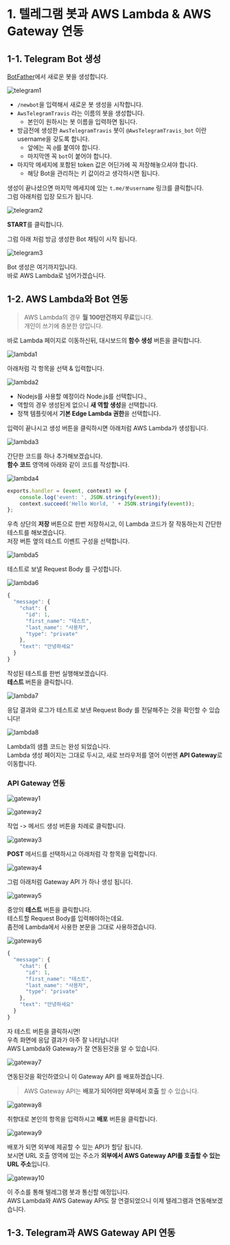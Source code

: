 # 1. 텔레그램 봇과 AWS Lambda & AWS Gateway 연동

## 1-1. Telegram Bot 생성

[BotFather](https://telegram.me/BotFather)에서 새로운 봇을 생성합니다.

![telegram1](./images/1/telegram1.png)

* ```/newbot```을 입력해서 새로운 봇 생성을 시작합니다.
* ```AwsTelegramTravis``` 라는 이름의 봇을 생성합니다.
  * 본인이 원하시는 봇 이름을 입력하면 됩니다.
* 방금전에 생성한 ```AwsTelegramTravis``` 봇이 ```@AwsTelegramTravis_bot``` 이란 username을 갖도록 합니다.
  * 앞에는 꼭 ```@```를 붙여야 합니다.
  * 마지막엔 꼭 ```bot```이 붙어야 합니다.
* 마지막 메세지에 포함된 token 값은 어딘가에 꼭 저장해놓으셔야 합니다.
  * 해당 Bot을 관리하는 키 값이라고 생각하시면 됩니다.

생성이 끝나셨으면 마지막 메세지에 있는 ```t.me/봇username``` 링크를 클릭합니다.  
그럼 아래처럼 입장 모드가 됩니다.

![telegram2](./images/1/telegram2.png)

**START**를 클릭합니다.  

그럼 아래 처럼 방금 생성한 Bot 채팅이 시작 됩니다.

![telegram3](./images/1/telegram3.png)

Bot 생성은 여기까지입니다.  
바로 AWS Lambda로 넘어가겠습니다.  

## 1-2. AWS Lambda와 Bot 연동

> AWS Lambda의 경우 **월 100만건까지 무료**입니다.  
개인이 쓰기에 충분한 양입니다.  
  
바로 Lambda 페이지로 이동하신뒤, 대시보드의 **함수 생성** 버튼을 클릭합니다.

![lambda1](./images/1/lambda1.png)

아래처럼 각 항목을 선택 & 입력합니다.

![lambda2](./images/1/lambda2.png)

* Nodejs를 사용할 예정이라 Node.js를 선택합니다.,
* 역할의 경우 생성된게 없으니 **새 역할 생성**을 선택합니다.
* 정책 템플릿에서 **기본 Edge Lambda 권한**을 선택합니다.

입력이 끝나시고 생성 버튼을 클릭하시면 아래처럼 AWS Lambda가 생성됩니다.

![lambda3](./images/1/lambda3.png)

간단한 코드를 하나 추가해보겠습니다.  
**함수 코드** 영역에 아래와 같이 코드를 작성합니다.

![lambda4](./images/1/lambda4.png)

```js
exports.handler = (event, context) => {
    console.log('event: ', JSON.stringify(event));
    context.succeed('Hello World, ' + JSON.stringify(event));
};
```

우측 상단의 **저장** 버튼으로 한번 저장하시고, 이 Lambda 코드가 잘 작동하는지 간단한 테스트를 해보겠습니다.  
저장 버튼 옆의 테스트 이벤트 구성을 선택합니다.

![lambda5](./images/1/lambda5.png)

테스트로 보낼 Request Body 를 구성합니다.

![lambda6](./images/1/lambda6.png)

```js
{
  "message": {
    "chat": {
      "id": 1,
      "first_name": "테스트",
      "last_name": "사용자",
      "type": "private"
    },
    "text": "안녕하세요"
  }
}

```

작성된 테스트를 한번 실행해보겠습니다.  
**테스트** 버튼을 클릭합니다.

![lambda7](./images/1/lambda7.png)

응답 결과와 로그가 테스트로 보낸 Request Body 를 전달해주는 것을 확인할 수 있습니다! 

![lambda8](./images/1/lambda8.png)

Lambda의 샘플 코드는 완성 되었습니다.  
Lambda 생성 페이지는 그대로 두시고, 새로 브라우저를 열어 이번엔 **API Gateway**로 이동합니다.  

### API Gateway 연동

![gateway1](./images/1/gateway1.png)

![gateway2](./images/1/gateway2.png)

작업 -> 메서드 생성 버튼을 차례로 클릭합니다.

![gateway3](./images/1/gateway3.png)

**POST** 메서드를 선택하시고 아래처럼 각 항목을 입력합니다.

![gateway4](./images/1/gateway4.png)

그럼 아래처럼 Gateway API 가 하나 생성 됩니다.  

![gateway5](./images/1/gateway5.png)

중앙의 **테스트** 버튼을 클릭합니다.  
테스트할 Request Body를 입력해야하는데요.  
좀전에 Lambda에서 사용한 본문을 그대로 사용하겠습니다.

![gateway6](./images/1/gateway6.png)

```js
{
  "message": {
    "chat": {
      "id": 1,
      "first_name": "테스트",
      "last_name": "사용자",
      "type": "private"
    },
    "text": "안녕하세요"
  }
}

```

자 테스트 버튼을 클릭하시면!  
우측 화면에 응답 결과가 아주 잘 나타납니다!  
AWS Lambda와 Gateway가 잘 연동된것을 알 수 있습니다.

![gateway7](./images/1/gateway7.png)

연동된것을 확인하였으니 이 Gateway API 를 배포하겠습니다.

> AWS Gateway API는 **배포가 되어야만 외부에서 호출** 할 수 있습니다.

![gateway8](./images/1/gateway8.png)

취향대로 본인의 항목을 입력하시고 **배포** 버튼을 클릭합니다.

![gateway9](./images/1/gateway9.png)

배포가 되면 외부에 제공할 수 있는 API가 할당 됩니다.  
보시면 URL 호출 영역에 있는 주소가 **외부에서 AWS Gateway API를 호출할 수 있는 URL 주소**입니다.  

![gateway10](./images/1/gateway10.png)

이 주소를 통해 텔레그램 봇과 통신할 예정입니다.  
AWS Lambda와 AWS Gateway API도 잘 연결되었으니 이제 텔레그램과 연동해보겠습니다.

## 1-3. Telegram과 AWS Gateway API 연동


